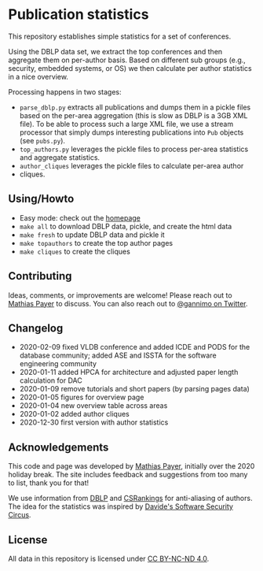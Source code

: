 # Publication statistics

This repository establishes simple statistics for a set of conferences.

Using the DBLP data set, we extract the top conferences and then aggregate them
on per-author basis. Based on different sub groups (e.g., security, embedded
systems, or OS) we then calculate per author statistics in a nice overview.

Processing happens in two stages:

* `parse_dblp.py` extracts all publications and dumps them in a pickle files
  based on the per-area aggregation (this is slow as DBLP is a 3GB XML file).
  To be able to process such a large XML file, we use a stream processor that
  simply dumps interesting publications into `Pub` objects (see `pubs.py`).
* `top_authors.py` leverages the pickle files to process per-area statistics
  and aggregate statistics.
* `author_cliques` leverages the pickle files to calculate per-area author
* cliques.


## Using/Howto

* Easy mode: check out the [homepage](https://hexhive.epfl.ch/pubstats/)
* `make all` to download DBLP data, pickle, and create the html data
* `make fresh` to update DBLP data and pickle it
* `make topauthors` to create the top author pages
* `make cliques` to create the cliques


## Contributing

Ideas, comments, or improvements are welcome! Please reach out to
[Mathias Payer](mailto:mathias.payer@nebelwelt.net) to discuss. You can also
reach out to [@gannimo on Twitter](https://www.twitter.com/gannimo).


## Changelog

* 2020-02-09 fixed VLDB conference and added ICDE and PODS for the database
  community; added ASE and ISSTA for the software engineering community
* 2020-01-11 added HPCA for architecture and adjusted paper length calculation for DAC
* 2020-01-09 remove tutorials and short papers (by parsing pages data)
* 2020-01-05 figures for overview page
* 2020-01-04 new overview table across areas
* 2020-01-02 added author cliques
* 2020-12-30 first version with author statistics


## Acknowledgements

This code and page was developed by [Mathias Payer](https://nebelwelt.net),
initially over the 2020 holiday break. The site includes feedback and
suggestions from too many to list, thank you for that!

We use information from [DBLP](https://dblp.org/xml/) and
[CSRankings](https://raw.githubusercontent.com/emeryberger/CSrankings/gh-pages/dblp-aliases.csv)
for anti-aliasing of authors. The idea for the statistics was inspired by
[Davide's Software Security Circus](http://s3.eurecom.fr/~balzarot/notes/top4_2019/).


## License

All data in this repository is licensed under 
[CC BY-NC-ND 4.0](https://creativecommons.org/licenses/by-nc-nd/4.0/).

